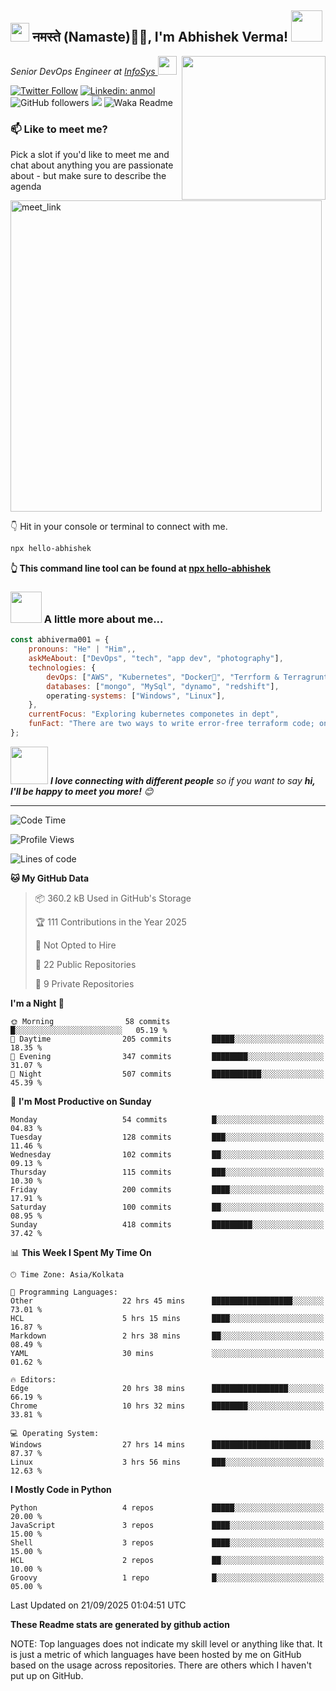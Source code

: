 <h2><img src="https://emojis.slackmojis.com/emojis/images/1531849430/4246/blob-sunglasses.gif?1531849430" width="30"/> नमस्ते (Namaste)🙏🏻, I'm Abhishek Verma! <img src="https://media.giphy.com/media/12oufCB0MyZ1Go/giphy.gif" width="50"></h2>
<img align='right' src="https://media.giphy.com/media/M9gbBd9nbDrOTu1Mqx/giphy.gif" width="230">
<p><em>Senior DevOps Engineer at <a href="https://www.infosys.com/">InfoSys
</a><img src="https://media.giphy.com/media/WUlplcMpOCEmTGBtBW/giphy.gif" width="30"> 
</em></p>

[![Twitter Follow](https://img.shields.io/twitter/follow/misteranmol?label=Follow)](https://twitter.com/intent/follow?screen_name=AbAbhishekverma)
[![Linkedin: anmol](https://img.shields.io/badge/-abhishek-blue?style=flat-square&logo=Linkedin&logoColor=white&link=https://www.linkedin.com/in/abhiverma001/)](https://www.linkedin.com/in/abhiverma001/)
![GitHub followers](https://img.shields.io/github/followers/abhiverma001?label=Follow&style=social)
![](https://visitor-badge.glitch.me/badge?page_id=anmol098.anmol098)
![Waka Readme](https://wakatime.com/badge/user/d23527f0-66b1-4a3f-9db5-c346e05aefa5.svg)

### 📫 Like to meet me?

Pick a slot if you'd like to meet me and chat about anything you are passionate about - but make sure to describe the agenda

<a href="https://calendly.com/ab-abhishekverma096/30min" target="_blank"><img width="498" alt="meet_link" src="https://user-images.githubusercontent.com/15426564/144297439-f530f383-e73e-41e0-9914-a9b7d3f432e5.png"></a>

👇 Hit in your console or terminal to connect with me.

```bash
npx hello-abhishek
```
**👆 This command line tool can be found at [npx hello-abhishek](https://github.com/abhiverma001/introduction-npm-package)**

### <img src="https://media.giphy.com/media/VgCDAzcKvsR6OM0uWg/giphy.gif" width="50"> A little more about me...  

```javascript
const abhiverma001 = {
    pronouns: "He" | "Him",,
    askMeAbout: ["DevOps", "tech", "app dev", "photography"],
    technologies: {
        devOps: ["AWS", "Kubernetes", "Docker🐳", "Terrform & Terragrunt", "Bash-Scripting", "CI-CD", "GitHub-Action", "Jenkins", "Spinnaker", "Datadog/New-Relic", "CloudFlare/Route53", "Nginx"],
        databases: ["mongo", "MySql", "dynamo", "redshift"],
        operating-systems: ["Windows", "Linux"],
    },
    currentFocus: "Exploring kubernetes componetes in dept",
    funFact: "There are two ways to write error-free terraform code; only the third one works"
};
```

<img src="https://media.giphy.com/media/LnQjpWaON8nhr21vNW/giphy.gif" width="60"> <em><b>I love connecting with different people</b> so if you want to say <b>hi, I'll be happy to meet you more!</b> 😊</em>

---
<!--START_SECTION:waka-->
![Code Time](http://img.shields.io/badge/Code%20Time-1%2C815%20hrs%2010%20mins-blue)

![Profile Views](http://img.shields.io/badge/Profile%20Views-2-blue)

![Lines of code](https://img.shields.io/badge/From%20Hello%20World%20I%27ve%20Written-190.3%20thousand%20lines%20of%20code-blue)

**🐱 My GitHub Data** 

> 📦 360.2 kB Used in GitHub's Storage 
 > 
> 🏆 111 Contributions in the Year 2025
 > 
> 🚫 Not Opted to Hire
 > 
> 📜 22 Public Repositories 
 > 
> 🔑 9 Private Repositories 
 > 
**I'm a Night 🦉** 

```text
🌞 Morning                58 commits          █░░░░░░░░░░░░░░░░░░░░░░░░   05.19 % 
🌆 Daytime                205 commits         █████░░░░░░░░░░░░░░░░░░░░   18.35 % 
🌃 Evening                347 commits         ████████░░░░░░░░░░░░░░░░░   31.07 % 
🌙 Night                  507 commits         ███████████░░░░░░░░░░░░░░   45.39 % 
```
📅 **I'm Most Productive on Sunday** 

```text
Monday                   54 commits          █░░░░░░░░░░░░░░░░░░░░░░░░   04.83 % 
Tuesday                  128 commits         ███░░░░░░░░░░░░░░░░░░░░░░   11.46 % 
Wednesday                102 commits         ██░░░░░░░░░░░░░░░░░░░░░░░   09.13 % 
Thursday                 115 commits         ███░░░░░░░░░░░░░░░░░░░░░░   10.30 % 
Friday                   200 commits         ████░░░░░░░░░░░░░░░░░░░░░   17.91 % 
Saturday                 100 commits         ██░░░░░░░░░░░░░░░░░░░░░░░   08.95 % 
Sunday                   418 commits         █████████░░░░░░░░░░░░░░░░   37.42 % 
```


📊 **This Week I Spent My Time On** 

```text
🕑︎ Time Zone: Asia/Kolkata

💬 Programming Languages: 
Other                    22 hrs 45 mins      ██████████████████░░░░░░░   73.01 % 
HCL                      5 hrs 15 mins       ████░░░░░░░░░░░░░░░░░░░░░   16.87 % 
Markdown                 2 hrs 38 mins       ██░░░░░░░░░░░░░░░░░░░░░░░   08.49 % 
YAML                     30 mins             ░░░░░░░░░░░░░░░░░░░░░░░░░   01.62 % 

🔥 Editors: 
Edge                     20 hrs 38 mins      █████████████████░░░░░░░░   66.19 % 
Chrome                   10 hrs 32 mins      ████████░░░░░░░░░░░░░░░░░   33.81 % 

💻 Operating System: 
Windows                  27 hrs 14 mins      ██████████████████████░░░   87.37 % 
Linux                    3 hrs 56 mins       ███░░░░░░░░░░░░░░░░░░░░░░   12.63 % 
```

**I Mostly Code in Python** 

```text
Python                   4 repos             █████░░░░░░░░░░░░░░░░░░░░   20.00 % 
JavaScript               3 repos             ████░░░░░░░░░░░░░░░░░░░░░   15.00 % 
Shell                    3 repos             ████░░░░░░░░░░░░░░░░░░░░░   15.00 % 
HCL                      2 repos             ██░░░░░░░░░░░░░░░░░░░░░░░   10.00 % 
Groovy                   1 repo              █░░░░░░░░░░░░░░░░░░░░░░░░   05.00 % 
```




 Last Updated on 21/09/2025 01:04:51 UTC
<!--END_SECTION:waka-->

**These Readme stats are generated by github action**

NOTE: Top languages does not indicate my skill level or anything like that. It is just a metric of which languages have been hosted by me on GitHub based on the usage across repositories. There are others which I haven't put up on GitHub.
